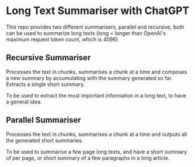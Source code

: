 # Long Text Summariser with ChatGPT

This repo provides two different summarisers, parallel and recursive, both can be used to summarize long texts (long = longer than OpenAI's maximum request token count, which is 4096)

## Recursive Summariser

Processes the text in chunks, summarises a chunk at a time and composes a new summary by accumulating with the summary generated so far.
Extracts a single short summary.

To be used to extract the most important information in a long text, to have a general idea.

## Parallel Summariser

Processes the text in chunks, summarises a chunk at a time and outputs all the generated short summaries.

To be used to summarise a few page long texts, and have a short summary of per page, or short summary of a few paragraphs in a long article.